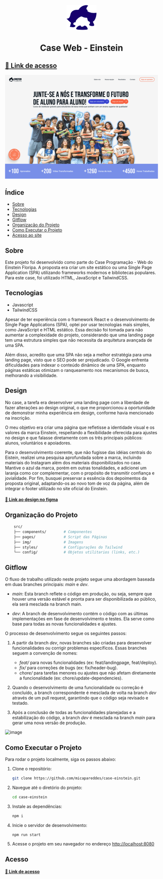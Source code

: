 </div>
    <div align=center>
    <img src="/src/img/einstein-icon.svg" width=100px>
    <h1>Case Web - Einstein</h1>
</div>

## [🔗 Link de acesso](https://case-einstein.vercel.app/)

![Einstein LandingPage Capa](/src/img/cover.png)

## Índice

- [Sobre](#sobre)
- [Tecnologias](#tecnologias)
- [Design](#design)
- [Gitflow](#gitflow)
- [Organização do Projeto](#organização-do-projeto)
- [Como Executar o Projeto](#como-executar-o-projeto)
- [Acesso ao site](#acesso)

## Sobre

Este projeto foi desenvolvido como parte do Case Programação - Web do Einstein Floripa. A proposta era criar um site estático ou uma Single Page Application (SPA) utilizando frameworks modernos e bibliotecas populares. Para este case, foi utilizado HTML, JavaScript e TailwindCSS.

## Tecnologias

- Javascript
- TailwindCSS

Apesar de ter experiência com o framework React e o desenvolvimento de Single Page Applications (SPA), optei por usar tecnologias mais simples, como JavaScript e HTML estático. Essa decisão foi tomada para não aumentar a complexidade do projeto, considerando que uma landing page tem uma estrutura simples que não necessita da arquitetura avançada de uma SPA.

Além disso, acredito que uma SPA não seja a melhor estratégia para uma landing page, visto que o SEO pode ser prejudicado. O Google enfrenta dificuldades para indexar o conteúdo dinâmico de uma SPA, enquanto páginas estáticas otimizam o ranqueamento nos mecanismos de busca, melhorando a visibilidade.

## Design

No case, a tarefa era desenvolver uma landing page com a liberdade de fazer alterações ao design original, o que me proporcionou a oportunidade de demonstrar minha experiência em design, conforme havia mencionado na inscrição.

O meu objetivo era criar uma página que refletisse a identidade visual e os valores da marca Einstein, respeitando a flexibilidade oferecida para ajustes no design e que falasse diretamente com os três principais públicos: alunos, voluntários e apoiadores.

Para o desenvolvimento coerente, que não fugisse das idéias centrais do Eistein, realizei uma pesquisa aprofundada sobre a marca, incluindo materiais do Instagram além dos materiais disponibilizados no case. Mantive o azul da marca, porém em outras tonalidades, e adicionei um laranja como cor complementar, com o propósito de transmitir confiança e jovialidade. Por fim, busquei preservar a essência dos depoimentos da proposta original, adaptando-os ao novo tom de voz da página, além de integrar o footer utilizado no site oficial do Einstein.

#### [🔗 Link ao design no figma](https://www.figma.com/design/L3ISLtPkKDpaLrXmr5CkAm/Einstein-Case-LP?node-id=0-1&t=LkKvRwYMwJrvdKZX-1)

## Organização do Projeto

```bash
    src/
    ├── components/        # Componentes
    ├── pages/             # Script das Páginas
    ├── img/               # Imagens
    ├── styles/            # Configurações do Tailwind
    └── config/            # Objetos utilitarios (links, etc.)
```

## Gitflow
O fluxo de trabalho utilizado neste projeto segue uma abordagem baseada em duas branches principais: *main* e *dev*.

- *main*: Esta branch reflete o código em produção, ou seja, sempre que houver uma versão estável e pronta para ser disponibilizada ao público, ela será mesclada na branch main.
  
- *dev*: A branch de desenvolvimento contém o código com as últimas implementações em fase de desenvolvimento e testes. Ela serve como base para todas as novas funcionalidades e ajustes.

O processo de desenvolvimento segue os seguintes passos:
1. A partir da branch *dev*, novas branches são criadas para desenvolver funcionalidades ou corrigir problemas específicos. Essas branches seguem a convenção de nomes:
   - *feat/* para novas funcionalidades (ex: feat/landingpage, feat/deploy).
   - *fix/* para correções de bugs (ex: fix/header-bug).
   - *chore/* para tarefas menores ou ajustes que não afetam diretamente a funcionalidade (ex: chore/update-dependencies).

2. Quando o desenvolvimento de uma funcionalidade ou correção é concluído, a branch correspondente é mesclada de volta na branch *dev* através de um pull request, garantindo que o código seja revisado e testado.

3. Após a conclusão de todas as funcionalidades planejadas e a estabilização do código, a branch *dev* é mesclada na branch *main* para gerar uma nova versão de produção.

![image](https://github.com/user-attachments/assets/9f9e1f61-2427-4afc-90f4-1e870ea94237)

## Como Executar o Projeto

Para rodar o projeto localmente, siga os passos abaixo:

1. Clone o repositório:
   ```bash
   git clone https://github.com/micapareddes/case-einstein.git
   ```
2. Navegue até o diretório do projeto:
   ```bash
   cd case-einstein
   ```
3. Instale as dependências:
   ```bash
   npm i
   ```
4. Inicie o servidor de desenvolvimento:
   ```bash
   npm run start
   ```
5. Acesse o projeto em seu navegador no endereço [http://localhost:8080](http://localhost:8080)

## Acesso
#### [🔗 Link de acesso](https://case-einstein.vercel.app/)
